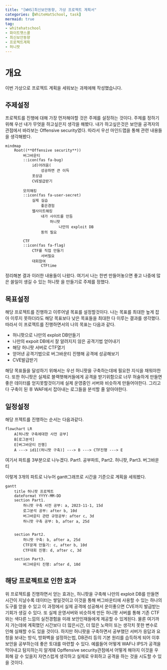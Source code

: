```yaml
---
title: "[WHS]최신보안동향, 가상 프로젝트 계획서"
categories: [WhiteHatSchool, task]
mermaid: true
tag:
- whitehatschool
- 화이트햇스쿨
- 최신보안동향
- 프로젝트계획
- 허니팟
---
```


# 개요
이번 가상으로 프로젝트 계획을 세워보는 과제에해 작성했습니다.

## 주제설정
프로젝트를 진행에 대해 가장 먼저해야할 것은 주제를 설정하는 것이다. 주제를 정하기 위해 우선 내가 무엇을 하고싶은지 생각을 해봤다. 내가 하고싶은것은 보안을 공격자의 관점에서 바라보는 Offensive security였다. 따라서 우선 마인드맵을 통해 관련 내용들을 생각해봤다.

```mermaid
mindmap
	Root((**Offensive security**))
		버그바운티
        ::icon(fas fa-bug)
			id)어려움(
                성공하면 큰 이득
			포상금
            CVE발급받기
	
		모의해킹
        ::icon(fas fa-user-secret)
			실제 실습
				좋은경험
			웹사이트해킹
				내가 사이트를 만듬
					허니팟
                        나만의 exploit DB
				동의 필요

		CTF
        ::icon(fas fa-flag)
            CTF를 직접 만들기
                서버필요
			대회참여
				CTFtime
```

정리해본 결과 이러한 내용들이 나왔다. 여기서 나는 한번 만들어놓으면 좋고 나중에 많은 쓸일이 생길 수 있는 허니팟 을 만들기로 주제를 정했다.


## 목표설정
해당 프로젝트를 진행하고 이루어낼 목표를 설정할것이다. 나는 목표를 최대한 높게 잡아 이루지 못하더라도 해당 목표보다 낮은 목표들을 최대한 다 이루는 결과를 생각했다. 따라서 이 프로젝트를 진행하면서의 나의 목표는 다음과 같다.

- 허니팟으로 나만의 exploit DB만들기
- 나만의 expoit DB에서 잘 알려지지 않은 공격기법 얻어내기
- 해당 허니팟 서버로 CTF열기
- 얻어낸 공격기법으로 버그바운티 진행해 공격에 성공해보기
- CVE발급받기

해당 목표들을 달성하기 위해서는 우선 허니팟을 구축하는데에 필요한 지식을 채워야한다. 또한 허니팟은 실제로 블랙햇해커들에게 공격을 받기위함으로 너무 허술하게 만들면 좋은 데이터를 얻지못할것이기에 실제 운영중인 서버와 비슷하게 만들어야한다. 그리고 다 구축이 된 후 WAF에서 잡아내는 로그들을 분석할 줄 알아야한다.

## 일정설정
해당 프젝트를 진행하는 순서는 다음과같다.

```mermaid
flowchart LR
    A[허니팟 구축에대한 사전 공부]
    B[로그분석]
    E[버그바운티 진행]
    A ---> id1[(허니팟 구축)] ---> B ---> CTF진행 ---> E

```

여기서 파트를 3부분으로 나누겠다. Part1. 공부파트, Part2. 허니팟, Part3. 버그바운티

이렇게 3개의 파트로 나누어 gantt그래프로 시간을 기준으로 계획을 세워봤다.

```mermaid
gantt
    title 허니팟 프로젝트
    dateFormat YYYY-MM-DD
    section Part1.
        허니팟 구축 사전 공부: a, 2023-11-1, 15d
        로그분석 공부: after b, 10d
        버그바운티 관련 규정공부: after c, 3d
        허니팟 구축 공부: b, after a, 25d


    section Part2.
        허니팟 구축: b, after a, 25d
        CTF문제 만들기: c, after b, 10d
        CTF대회 진행: d, after c, 3d

    section Part3.
        버그바운티 진행: after d, 10d
```

## 해당 프로젝트로 인한 효과
위 프로젝트를 진행하면서 얻는 효과는, 허니팟을 구축해 나만의 exploit DB를 만들면 시간이 지날수록 데이터는 쌓일것이고 이것을 통해 버그바운티에 사용할 수 있는 하나의 도구를 얻을 수 있고 이 과정에서 실제 공격에 성공해서 운이좋으면 CVE까지 발급받는 기회가 생길 수 있다. 또 실제 운영서버와 비슷하게 만든 허니팟 서버를 통해 기존 CTF와는 색다른 느낌의 실전경험을 미래 보안인재들에게 제공할 수 있게된다. 물론 여기까지 가는데에 계획했던 시간보다 더 많은시간, 더 많은 노력이 또는 생각치 못한 변수로 인해 실패할 수도 있을 것이다. 하지만 허니팟을 구축하면서 공부했던 서버가 응답과 요청을 보내는 방식, 방화벽을 설정하는법, DB관리 등의 기본 원리를 습득하게 되어 이후 보안을 공부하는데 좋은 토대를 마련할 수 있다. 예를들어 어떻게 WAF나 IPS가 공격을 막아내고 탐지하는지 알게돼 Opffensive security관점에서 어떻게 해야지 이것을 우회해 갈 수 있을지 자연스럽게 생각하고 실제로 우회하고 공격을 하는 것을 시도할 수 있을 것이다.